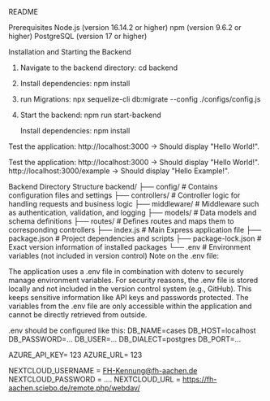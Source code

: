 README

Prerequisites
Node.js (version 16.14.2 or higher)
npm (version 9.6.2 or higher)
PostgreSQL (version 17 or higher)


Installation and Starting the Backend

1. Navigate to the backend directory:
cd backend

2. Install dependencies:
npm install

3. run Migrations:
npx sequelize-cli db:migrate --config ./configs/config.js

4. Start the backend:
npm run start-backend


    Install dependencies: npm install



Test the application:
http://localhost:3000 → Should display "Hello World!".



Test the application: http://localhost:3000 → Should display "Hello World!". http://localhost:3000/example → Should display "Hello Example!".

Backend Directory Structure backend/ ├── config/ # Contains configuration files and settings ├── controllers/ # Controller logic for handling requests and business logic ├── middleware/ # Middleware such as authentication, validation, and logging ├── models/ # Data models and schema definitions ├── routes/ # Defines routes and maps them to corresponding controllers ├── index.js # Main Express application file ├── package.json # Project dependencies and scripts ├── package-lock.json # Exact version information of installed packages └── .env # Environment variables (not included in version control) Note on the .env file:

The application uses a .env file in combination with dotenv to securely manage environment variables. For security reasons, the .env file is stored locally and not included in the version control system (e.g., GitHub). This keeps sensitive information like API keys and passwords protected. The variables from the .env file are only accessible within the application and cannot be directly retrieved from outside.


.env should be configured like this: 
DB_NAME=cases
DB_HOST=localhost
DB_PASSWORD=...
DB_USER=...
DB_DIALECT=postgres
DB_PORT=...

AZURE_API_KEY= 123
AZURE_URL= 123


NEXTCLOUD_USERNAME = FH-Kennung@fh-aachen.de
NEXTCLOUD_PASSWORD = ....
NEXTCLOUD_URL = https://fh-aachen.sciebo.de/remote.php/webdav/
